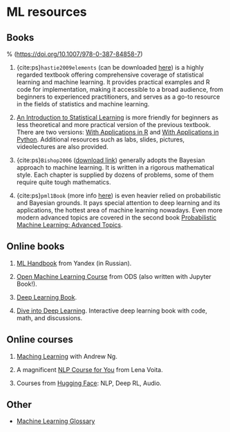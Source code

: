 # ML resources

## Books

% (https://doi.org/10.1007/978-0-387-84858-7)

1. {cite:ps}`hastie2009elements` (can be downloaded [here](https://hastie.su.domains/Papers/ESLII.pdf)) is a highly regarded textbook offering comprehensive coverage of statistical learning and machine learning. It provides practical examples and R code for implementation, making it accessible to a broad audience, from beginners to experienced practitioners, and serves as a go-to resource in the fields of statistics and machine learning.

2. [An Introduction to Statistical Learning](https://www.statlearning.com/) is more friendly for beginners as less theoretical and more practical version of the previous textbook. There are two versions: [With Applications in R](https://hastie.su.domains/ISLR2/ISLRv2_corrected_June_2023.pdf) and [With Applications in Python](https://hastie.su.domains/ISLP/ISLP_website.pdf). Additional resources such as labs, slides, pictures, videolectures are also provided.

3. {cite:ps}`Bishop2006` ([download link](https://www.microsoft.com/en-us/research/uploads/prod/2006/01/Bishop-Pattern-Recognition-and-Machine-Learning-2006.pdf)) generally adopts the Bayesian approach to machine learning. It is written in a rigorous mathematical style. Each chapter is supplied by dozens of problems, some of them require quite tough mathematics.

4. {cite:ps}`pml1Book` (more info [here](https://probml.github.io/pml-book/book1.html)) is even heavier relied on probabilistic and Bayesian grounds. It pays special attention to deep learning and its applications, the hottest area of machine learning nowadays. Even more modern advanced topics are covered in the second book [Probabilistic Machine Learning: Advanced Topics](https://probml.github.io/pml-book/book2.html).

## Online books

1. [ML Handbook](https://academy.yandex.ru/handbook/ml) from Yandex (in Russian).

2. [Open Machine Learning Course](https://mlcourse.ai/book/index.html) from ODS (also written with Jupyter Book!).

3. [Deep Learning Book](https://www.deeplearningbook.org/).

4. [Dive into Deep Learning](https://d2l.ai/index.html). Interactive deep learning book with code, math, and discussions.

## Online courses

1. [Maching Learning](https://www.coursera.org/learn/machine-learning?specialization=machine-learning-introduction) with Andrew Ng.

2. A magnificent [NLP Course for You](https://lena-voita.github.io/nlp_course.html) from Lena Voita.

3. Courses from [Hugging Face](https://huggingface.co/learn): NLP, Deep RL, Audio.

## Other

- [Machine Learning Glossary](https://developers.google.com/machine-learning/glossary?hl=en)

